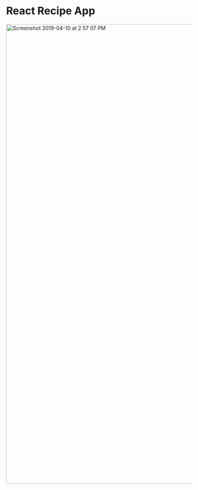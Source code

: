 # React Recipe App

<img width="1241" alt="Screenshot 2019-04-10 at 2 57 07 PM" src="https://user-images.githubusercontent.com/11607839/55868150-87570480-5ba1-11e9-8cc3-f8e752242d36.png">

